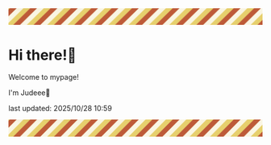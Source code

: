 <!-- Header image -->
<img src="./pokemon/pokemon_38.png" width="1000">

# Hi there!👋

Welcome to mypage!

I'm Judeee🐷

last updated: 2025/10/28 10:59

<!-- Footer image -->
<img src="./pokemon/pokemon_38.png" width="1000">
